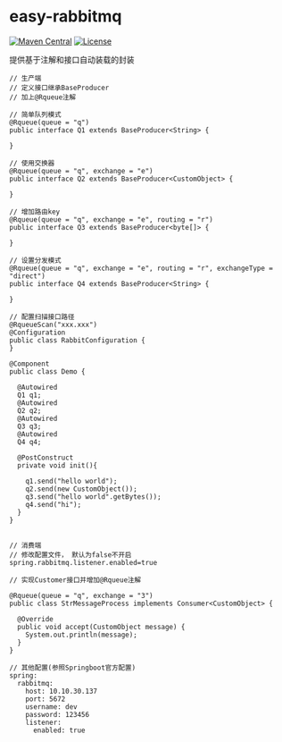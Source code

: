 # easy-rabbitmq

[![Maven Central](https://maven-badges.herokuapp.com/maven-central/vip.justlive/easy-rabbitmq/badge.svg)](https://maven-badges.herokuapp.com/maven-central/vip.justlive/easy-rabbitmq/)
[![License](https://img.shields.io/badge/license-Apache%202-4EB1BA.svg)](https://www.apache.org/licenses/LICENSE-2.0.html)


提供基于注解和接口自动装载的封装

```
// 生产端
// 定义接口继承BaseProducer
// 加上@Rqueue注解

// 简单队列模式
@Rqueue(queue = "q")
public interface Q1 extends BaseProducer<String> {

}

// 使用交换器
@Rqueue(queue = "q", exchange = "e")
public interface Q2 extends BaseProducer<CustomObject> {

}

// 增加路由key
@Rqueue(queue = "q", exchange = "e", routing = "r")
public interface Q3 extends BaseProducer<byte[]> {

}

// 设置分发模式
@Rqueue(queue = "q", exchange = "e", routing = "r", exchangeType = "direct")
public interface Q4 extends BaseProducer<String> {

}

// 配置扫描接口路径
@RqueueScan("xxx.xxx")
@Configuration
public class RabbitConfiguration {
}

@Component
public class Demo {

  @Autowired
  Q1 q1;
  @Autowired
  Q2 q2;
  @Autowired
  Q3 q3;
  @Autowired
  Q4 q4;

  @PostConstruct
  private void init(){
  
    q1.send("hello world");
    q2.send(new CustomObject());
    q3.send("hello world".getBytes());
    q4.send("hi");
  }
}


// 消费端
// 修改配置文件， 默认为false不开启
spring.rabbitmq.listener.enabled=true

// 实现Customer接口并增加@Rqueue注解

@Rqueue(queue = "q", exchange = "3")
public class StrMessageProcess implements Consumer<CustomObject> {

  @Override
  public void accept(CustomObject message) {
    System.out.println(message);
  }
}

// 其他配置(参照Springboot官方配置)
spring:
  rabbitmq:
    host: 10.10.30.137
    port: 5672
    username: dev
    password: 123456
    listener:
      enabled: true
```